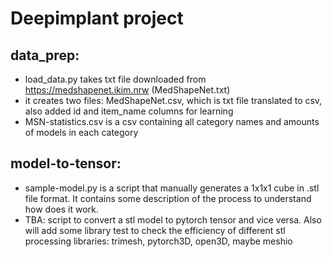 # Deepimplant project

## data_prep:

- load_data.py takes txt file downloaded from https://medshapenet.ikim.nrw (MedShapeNet.txt)
- it creates two files: MedShapeNet.csv, which is txt file translated to csv, also added id and item_name columns for learning
- MSN-statistics.csv is a csv containing all category names and amounts of models in each category

## model-to-tensor:

- sample-model.py is a script that manually generates a 1x1x1 cube in .stl file format. It contains some description of the process to understand how does it work.
- TBA: script to convert a stl model to pytorch tensor and vice versa. Also will add some library test to check the efficiency of different stl processing libraries: trimesh, pytorch3D, open3D, maybe meshio